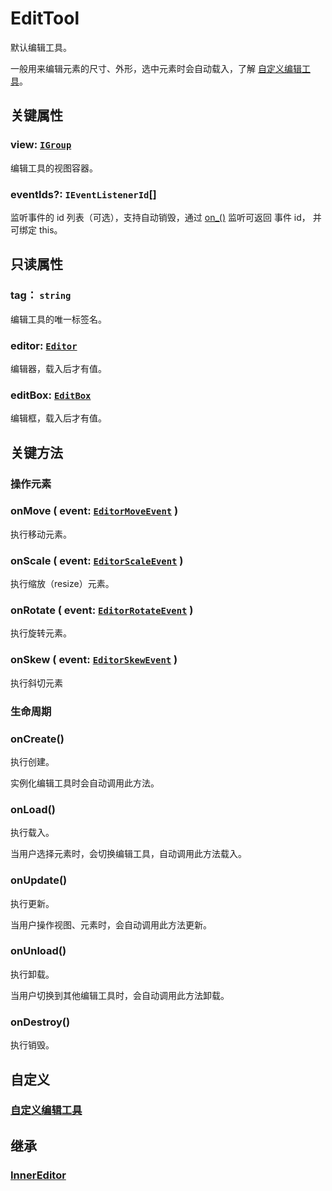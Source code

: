 # EditTool

默认编辑工具。

一般用来编辑元素的尺寸、外形，选中元素时会自动载入，了解 [自定义编辑工具](/plugin/in/editor/editOuter/register.md)。

## 关键属性

### view: [`IGroup`](/reference/display/Group.md)

编辑工具的视图容器。

### eventIds?: `IEventListenerId`[]

监听事件的 id 列表（可选），支持自动销毁，通过 [on\_()](/reference/property/on.md#on-1) 监听可返回 事件 id， 并可绑定 this。

## 只读属性

### tag： `string`

编辑工具的唯一标签名。

### editor: [`Editor`](/plugin/in/editor/Editor.md)

编辑器，载入后才有值。

### editBox: [`EditBox`](/plugin/in/editor/EditBox.md)

编辑框，载入后才有值。

## 关键方法

### 操作元素

### onMove ( event: [`EditorMoveEvent`](./event/EditorMoveEvent.md) )

执行移动元素。

### onScale ( event: [`EditorScaleEvent`](./event/EditorScaleEvent.md) )

执行缩放（resize）元素。

### onRotate ( event: [`EditorRotateEvent`](./event/EditorRotateEvent.md) )

执行旋转元素。

### onSkew ( event: [`EditorSkewEvent`](./event/EditorSkewEvent.md) )

执行斜切元素

### 生命周期

### onCreate()

执行创建。

实例化编辑工具时会自动调用此方法。

### onLoad()

执行载入。

当用户选择元素时，会切换编辑工具，自动调用此方法载入。

### onUpdate()

执行更新。

当用户操作视图、元素时，会自动调用此方法更新。

### onUnload()

执行卸载。

当用户切换到其他编辑工具时，会自动调用此方法卸载。

### onDestroy()

执行销毁。

## 自定义

### [自定义编辑工具](/plugin/in/editor/editOuter/register.md)

## 继承

### [InnerEditor](./InnerEditor.md)

<!-- ## API

### [EditTool](/api/classes/EditTool.md) -->
